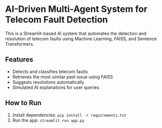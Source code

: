 
# AI-Driven Multi-Agent System for Telecom Fault Detection

This is a Streamlit-based AI system that automates the detection and resolution of telecom faults using Machine Learning, FAISS, and Sentence Transformers.

## Features
- Detects and classifies telecom faults
- Retrieves the most similar past issue using FAISS
- Suggests resolutions automatically
- Simulated AI explanations for user queries

## How to Run
1. Install dependencies: `pip install -r requirements.txt`
2. Run the app: `streamlit run app.py`
